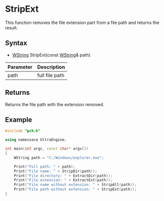 # StripExt #
This function removes the file extension part from a file path and returns the result.

## Syntax ##
- [WString](WString) StripExt(const [WString](WString)& path)

| Parameter | Description |
| --- | --- |
| path | full file path |

## Returns ##
Returns the file path with the extension removed.

## Example
```c++
#include "pch.h"

using namesoace UltraEngine;

int main(int argc, const char* argv[])
{
	WString path = "C:/Windows/explorer.exe";

	Print("Full path: " + path);
	Print("File name: " + StripDir(path));
	Print("File directory: " + ExtractDir(path));
	Print("File extension: " + ExtractExt(path));	
	Print("File name without extension: " + StripAll(path));
	Print("File path without extension: " + StripExt(path));
}
```
